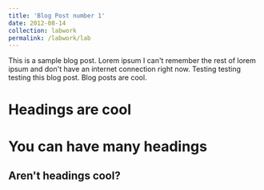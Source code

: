```yaml
---
title: 'Blog Post number 1'
date: 2012-08-14
collection: labwork
permalink: /labwork/lab
---
```


This is a sample blog post. Lorem ipsum I can't remember the rest of lorem ipsum and don't have an internet connection right now. Testing testing testing this blog post. Blog posts are cool.

Headings are cool
======

You can have many headings
======

Aren't headings cool?
------
